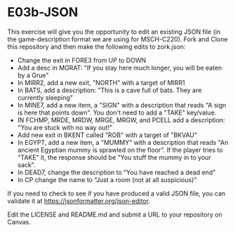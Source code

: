 # E03b-JSON
This exercise will give you the opportunity to edit an existing JSON file (in the game-description format we are using for MSCH-C220). Fork and Clone this repository and then make the following edits to zork.json:

 + Change the exit in FORE3 from UP to DOWN
 + Add a desc in MGRAT: "If you stay here much longer, you will be eaten by a Grue"
 + In MIRR2, add a new exit, "NORTH" with a target of MIRR1
 + In BATS, add a description: "This is a cave full of bats. They are currently sleeping"
 + In MINE7, add a new item, a "SIGN" with a description that reads "A sign is here that points down". You don't need to add a "TAKE" key/value.
 + IN FCHMP, MRDE, MRDW, MRGE, MRGW, and PCELL add a description: "You are stuck with no way out!"
 + Add new exit in BKENT called "ROB" with a target of "BKVAU"
 + In EGYPT, add a new item, a "MUMMY" with a description that reads "An ancient Egyptian mummy is sprawled on the floor". If the player tries to "TAKE" it, the response should be "You stuff the mummy in to your sack".
 + In DEAD7, change the description to "You have reached a dead end"
 + In CP change the name to "Just a room (not at all suspicious)"
 
If you need to check to see if you have produced a valid JSON file, you can validate it at https://jsonformatter.org/json-editor.

Edit the LICENSE and README.md and submit a URL to your repository on Canvas.
